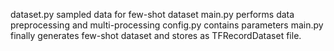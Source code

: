 dataset.py sampled data for few-shot dataset
main.py performs data preprocessing and multi-processing
config.py contains parameters
main.py finally generates few-shot dataset and stores as TFRecordDataset file.
